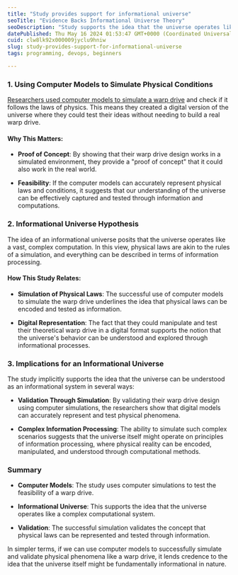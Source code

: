 ```yaml
---
title: "Study provides support for informational universe"
seoTitle: "Evidence Backs Informational Universe Theory"
seoDescription: "Study supports the idea that the universe operates like a complex computational system through successful computer simulations of a warp drive"
datePublished: Thu May 16 2024 01:53:47 GMT+0000 (Coordinated Universal Time)
cuid: clw8lk92x000009jyclu9hniw
slug: study-provides-support-for-informational-universe
tags: programming, devops, beginners

---
```


### 1\. Using Computer Models to Simulate Physical Conditions

[Researchers used computer models to simulate a warp drive](https://iopscience.iop.org/article/10.1088/1361-6382/ad26aa) and check if it follows the laws of physics. This means they created a digital version of the universe where they could test their ideas without needing to build a real warp drive.

#### Why This Matters:

* **Proof of Concept**: By showing that their warp drive design works in a simulated environment, they provide a "proof of concept" that it could also work in the real world.
    
* **Feasibility**: If the computer models can accurately represent physical laws and conditions, it suggests that our understanding of the universe can be effectively captured and tested through information and computations.
    

### 2\. Informational Universe Hypothesis

The idea of an informational universe posits that the universe operates like a vast, complex computation. In this view, physical laws are akin to the rules of a simulation, and everything can be described in terms of information processing.

#### How This Study Relates:

* **Simulation of Physical Laws**: The successful use of computer models to simulate the warp drive underlines the idea that physical laws can be encoded and tested as information.
    
* **Digital Representation**: The fact that they could manipulate and test their theoretical warp drive in a digital format supports the notion that the universe's behavior can be understood and explored through informational processes.
    

### 3\. Implications for an Informational Universe

The study implicitly supports the idea that the universe can be understood as an informational system in several ways:

* **Validation Through Simulation**: By validating their warp drive design using computer simulations, the researchers show that digital models can accurately represent and test physical phenomena.
    
* **Complex Information Processing**: The ability to simulate such complex scenarios suggests that the universe itself might operate on principles of information processing, where physical reality can be encoded, manipulated, and understood through computational methods.
    

### Summary

* **Computer Models**: The study uses computer simulations to test the feasibility of a warp drive.
    
* **Informational Universe**: This supports the idea that the universe operates like a complex computational system.
    
* **Validation**: The successful simulation validates the concept that physical laws can be represented and tested through information.
    

In simpler terms, if we can use computer models to successfully simulate and validate physical phenomena like a warp drive, it lends credence to the idea that the universe itself might be fundamentally informational in nature.